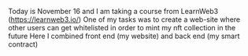 Today is November 16 and I am taking a course from LearnWeb3 (https://learnweb3.io/)
One of my tasks was to create a web-site where other users can get whitelisted in order to mint my nft collection in the future
Here I combined front end (my website) and back end (my smart contract)
